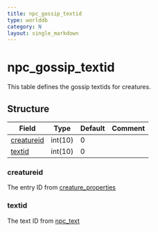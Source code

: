 ```yaml
---
title: npc_gossip_textid
type: worlddb
category: N
layout: single_markdown
---
```


# npc_gossip_textid
This table defines the gossip textids for creatures. 

## Structure

Field                                                                                 | Type    | Default | Comment
------------------------------------------------------------------------------------- | ------- | ------- | -------
[creatureid](#creatureid) | int(10) | 0       |        
[textid](#textid)         | int(10) | 0       |        

### creatureid

The entry ID from [creature_properties](/Wiki/database/world/creature_properties/ "Creature properties")

### textid

The text ID from [npc_text](/Wiki/database/world/npc_text/ "Npc text")